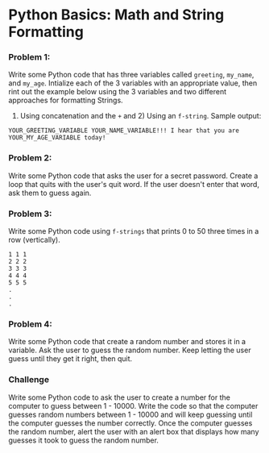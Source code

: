 # Python Basics: Math and String Formatting

### Problem 1:
Write some Python code that has three variables called ```greeting```, ```my_name```, and ```my_age```.
 Intialize each of the 3 variables with an appropriate value, then rint out the example below using the 3 variables
  and two different approaches for formatting Strings. 

1) Using concatenation and the ```+``` and 2) Using an ```f-string```. Sample output:

```
YOUR_GREETING_VARIABLE YOUR_NAME_VARIABLE!!! I hear that you are YOUR_MY_AGE_VARIABLE today!
```

### Problem 2:
Write some Python code that asks the user for a secret password. Create a loop that quits with the user's quit word. 
If the user doesn't enter that word, ask them to guess again.

### Problem 3:
Write some Python code using ```f-strings``` that prints 0 to 50 three times in a row (vertically).
```
1 1 1
2 2 2
3 3 3
4 4 4
5 5 5
.
.
.
```

### Problem 4:
Write some Python code that create a random number and stores it in a variable. Ask the user to guess the random number.
 Keep letting the user guess until they get it right, then quit.

### Challenge
Write some Python code to ask the user to create a number for the computer to guess between 1 - 10000.
 Write the code so that the computer guesses random numbers between 1 - 10000 and will keep guessing until the computer guesses the number correctly.
 Once the computer guesses the random number, alert the user with an alert box that displays how many guesses it took to guess the random number.
